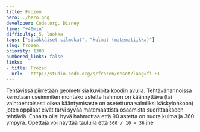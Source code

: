 ```yaml
---
title: Frozen
hero: ./hero.png
developer: Code.org, Disney
time: "+40min"
difficulty: 5. luokka
tags: ["sisäkkäiset silmukat", "kulmat (matematiikka)"]
slug: frozen
priority: 1300
numbered_links: false
links:
- title: Frozen
  url:   http://studio.code.org/s/frozen/reset?lang=fi-FI
---
```


Tehtävissä piirretään geometrisia kuvioita koodin avulla. Tehtävänannoissa kerrotaan useimmiten montako astetta hahmon on käännyttäva (tai vaihtoehtoisesti oikea kääntymisaste on asetettuna valmiiksi käskylohkoon) joten oppilaat eivät tarvi syvää matemaattista osaamista suorittaakseen tehtäviä. Ennalta olisi hyvä hahmottaa että 90 astetta on suora kulma ja 360 ympyrä. Opettaja voi näyttää taululla että `360 / 10 = 36` jne
